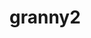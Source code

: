 # granny2


<script async src="https://pagead2.googlesyndication.com/pagead/js/adsbygoogle.js?client=ca-pub-9090015924020494"
     crossorigin="anonymous"></script>
